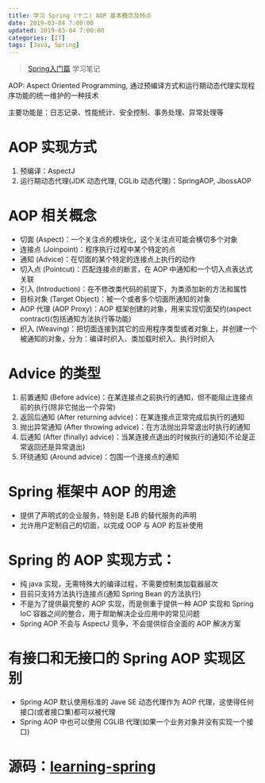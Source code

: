 ```yaml
---
title: 学习 Spring (十二) AOP 基本概念及特点
date: 2019-03-04 7:00:00
updated: 2019-03-04 7:00:00
categories: [IT]
tags: [Java, Spring]
---
```


> [Spring入门篇](https://www.imooc.com/learn/196) 学习笔记

AOP: Aspect Oriented Programming, 通过预编译方式和运行期动态代理实现程序功能的统一维护的一种技术

主要功能是：日志记录、性能统计、安全控制、事务处理、异常处理等

# AOP 实现方式

1. 预编译：AspectJ
1. 运行期动态代理(JDK 动态代理, CGLib 动态代理)：SpringAOP, JbossAOP

# AOP 相关概念

+ 切面 (Aspect)：一个关注点的模块化，这个关注点可能会横切多个对象
+ 连接点 (Joinpoint)：程序执行过程中某个特定的点
+ 通知 (Advice)：在切面的某个特定的连接点上执行的动作
+ 切入点 (Pointcut)：匹配连接点的断言，在 AOP 中通知和一个切入点表达式关联
+ 引入 (Introduction)：在不修改类代码的前提下，为类添加新的方法和属性
+ 目标对象 (Target Object)：被一个或者多个切面所通知的对象
+ AOP 代理 (AOP Proxy)：AOP 框架创建的对象，用来实现切面契约(aspect contract)(包括通知方法执行等功能)
+ 织入 (Weaving)：把切面连接到其它的应用程序类型或者对象上，并创建一个被通知的对象，分为：编译时织入、类加载时织入、执行时织入


# Advice 的类型

1. 前置通知 (Before advice)：在某连接点之前执行的通知，但不能阻止连接点前的执行(除非它抛出一个异常)
1. 返回后通知 (After returning advice)：在某连接点正常完成后执行的通知
1. 抛出异常通知 (After throwing advice)：在方法抛出异常退出时执行的通知
1. 后通知 (After (finally) advice)：当某连接点退出的时候执行的通知(不论是正常返回还是异常退出)
1. 环绕通知 (Around advice)：包围一个连接点的通知

# Spring 框架中 AOP 的用途

+ 提供了声明式的企业服务，特别是 EJB 的替代服务的声明
+ 允许用户定制自己的切面，以完成 OOP 与 AOP 的互补使用

# Spring 的 AOP 实现方式：

+ 纯 java 实现，无需特殊大的编译过程，不需要控制类加载器层次
+ 目前只支持方法执行连接点(通知 Spring Bean 的方法执行)
+ 不是为了提供最完整的 AOP 实现，而是侧重于提供一种 AOP 实现和 Spring IoC 容器之间的整合，用于帮助解决企业应用中的常见问题
+ Spring AOP 不会与 AspectJ 竞争，不会提供综合全面的 AOP 解决方案

# 有接口和无接口的 Spring AOP 实现区别

+ Spring AOP 默认使用标准的 Jave SE 动态代理作为 AOP 代理，这使得任何接口(或者接口集)都可以被代理
+ Spring AOP 中也可以使用 CGLIB 代理(如果一个业务对象并没有实现一个接口)



# 源码：[learning-spring](https://github.com/VictorBu/learning-spring)
